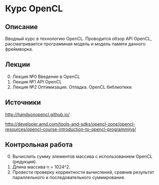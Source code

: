 # Курс OpenCL

## Описание

Вводный курс в технологию OpenCL. Проводится обзор API OpenCL, рассматривается программная модель и модель памяти данного фреймворка. 


## Лекции

0. Лекция №0 Введение в OpenCL
1. Лекция №1 API OpenCL
2. Лекция №2 Оптимизация. Отладка. OpenCL библиотеки.


## Источники
http://handsonopencl.github.io/

http://developer.amd.com/tools-and-sdks/opencl-zone/opencl-resources/opencl-course-introduction-to-opencl-programming/


## Контрольная работа

0. Вычислить сумму элементов массива  с использованием OpenCL (редукция).
1. Длина массива n = 1024^2.
2. Провести проверку корректности вычислений, сравнив результат параллельного и последовательного суммирования.
